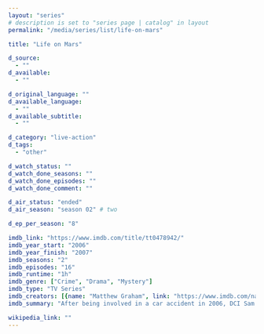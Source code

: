 ```yaml
---
layout: "series"
# description is set to "series page | catalog" in layout
permalink: "/media/series/list/life-on-mars"

title: "Life on Mars"

d_source:
  - ""
d_available:
  - ""

d_original_language: ""
d_available_language:
  - ""
d_available_subtitle:
  - ""

d_category: "live-action"
d_tags:
  - "other"

d_watch_status: ""
d_watch_done_seasons: ""
d_watch_done_episodes: ""
d_watch_done_comment: ""

d_air_status: "ended"
d_air_season: "season 02" # two

d_ep_per_season: "8"

imdb_link: "https://www.imdb.com/title/tt0478942/"
imdb_year_start: "2006"
imdb_year_finish: "2007"
imdb_seasons: "2"
imdb_episodes: "16"
imdb_runtime: "1h"
imdb_genre: ["Crime", "Drama", "Mystery"]
imdb_type: "TV Series"
imdb_creators: [{name: "Matthew Graham", link: "https://www.imdb.com/name/nm0334213/"}, {name: "Tony Jordan", link: "https://www.imdb.com/name/nm0430210/"}, {name: "Ashley Pharoah", link: "https://www.imdb.com/name/nm0679683/"}]
imdb_summary: "After being involved in a car accident in 2006, DCI Sam Tyler wakes up to find himself in 1973, the era of 'Sweeney' type policing, Mark III Cortinas, and flared trousers."

wikipedia_link: ""
---
```

